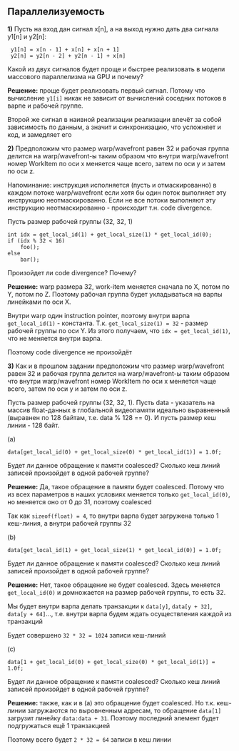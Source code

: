 ## Параллелизуемость

**1)** Пусть на вход дан сигнал x[n], а на выход нужно дать два сигнала y1[n] и y2[n]:

```
 y1[n] = x[n - 1] + x[n] + x[n + 1]
 y2[n] = y2[n - 2] + y2[n - 1] + x[n]
```

Какой из двух сигналов будет проще и быстрее реализовать в модели массового параллелизма на GPU и почему?

**Решение:** проще будет реализовать первый сигнал. Потому что вычисление `y1[i]` никак не зависит от вычислений соседних потоков в варпе и рабочей группе. 

Второй же сигнал в наивной реализации реализации влечёт за собой зависимость по данным, а значит и синхронизацию, что усложняет и код, и замедляет его


**2)** Предположим что размер warp/wavefront равен 32 и рабочая группа делится
 на warp/wavefront-ы таким образом что внутри warp/wavefront
 номер WorkItem по оси x меняется чаще всего, затем по оси y и затем по оси z.

Напоминание: инструкция исполняется (пусть и отмаскированно) в каждом потоке warp/wavefront если хотя бы один поток выполняет эту инструкцию неотмаскированно. Если не все потоки выполняют эту инструкцию неотмаскированно - происходит т.н. code divergence.

Пусть размер рабочей группы (32, 32, 1)

```
int idx = get_local_id(1) + get_local_size(1) * get_local_id(0);
if (idx % 32 < 16)
    foo();
else
    bar();
```

Произойдет ли code divergence? Почему?


**Решение:** warp размера 32, work-item меняется сначала по X, потом по Y, потом по Z. Поэтому рабочая группа будет укладываться на варпы линейками по оси X.

Внутри warp один instruction pointer, поэтому внутри варпа `get_local_id(1)` - константа. Т.к. `get_local_size(1) = 32` - размер рабочей группы по оси Y. Из этого получаем, что `idx = get_local_id(1)`, что не меняется внутри варпа.

Поэтому code divergence не произойдёт


**3)** Как и в прошлом задании предположим что размер warp/wavefront равен 32 и рабочая группа делится
 на warp/wavefront-ы таким образом что внутри warp/wavefront
 номер WorkItem по оси x меняется чаще всего, затем по оси y и затем по оси z.

Пусть размер рабочей группы (32, 32, 1).
Пусть data - указатель на массив float-данных в глобальной видеопамяти идеально выравненный (выравнен по 128 байтам, т.е. data % 128 == 0). И пусть размер кеш линии - 128 байт.

(a)
```
data[get_local_id(0) + get_local_size(0) * get_local_id(1)] = 1.0f;
```

Будет ли данное обращение к памяти coalesced? Сколько кеш линий записей произойдет в одной рабочей группе?

**Решение:** Да, такое обращение в памяти будет coalesced. Потому что из всех параметров в наших условиях меняется только `get_local_id(0)`, но меняется оно от 0 до 31, поэтому coalesced

Так как `sizeof(float) = 4`, то внутри варпа будет загружена только 1 кеш-линия, а внутри рабочей группы 32


(b)
```
data[get_local_id(1) + get_local_size(1) * get_local_id(0)] = 1.0f;
```

Будет ли данное обращение к памяти coalesced? Сколько кеш линий записей произойдет в одной рабочей группе?

**Решение:** Нет, такое обращение не будет coalesced. Здесь меняется `get_local_id(0)` и домножается на размер рабочей группы, то есть 32.

Мы будет внутри варпа делать транзакции к `data[y]`, `data[y + 32]`, `data[y + 64]`..., т.е. внутри варпа будем ждать осуществления каждой из транзакций

Будет совершено `32 * 32 = 1024` записи кеш-линий

(c)
```
data[1 + get_local_id(0) + get_local_size(0) * get_local_id(1)] = 1.0f;
```

Будет ли данное обращение к памяти coalesced? Сколько кеш линий записей произойдет в одной рабочей группе?

**Решение:** также, как и в (a) это обращение будет coalesced. Но т.к. кеш-линии загружаются по выровненным адресам, то обращение `data[1]` загрузит линейку `data:data + 31`. Поэтому последний элемент будет подгружаться ещё 1 транзакцией

Поэтому всего будет `2 * 32 = 64` записи в кеш линии


